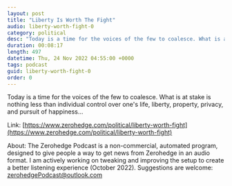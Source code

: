 ```yaml
---
layout: post
title: "Liberty Is Worth The Fight"
audio: liberty-worth-fight-0
category: political
desc: "Today is a time for the voices of the few to coalesce. What is at stake is nothing less than individual control over one's life, liberty, property, privacy, and pursuit of happiness..."
duration: 00:08:17
length: 497
datetime: Thu, 24 Nov 2022 04:55:00 +0000
tags: podcast
guid: liberty-worth-fight-0
order: 0
---
```

Today is a time for the voices of the few to coalesce. What is at stake is nothing less than individual control over one's life, liberty, property, privacy, and pursuit of happiness...

Link: [https://www.zerohedge.com/political/liberty-worth-fight](https://www.zerohedge.com/political/liberty-worth-fight)

About: The Zerohedge Podcast is a non-commercial, automated program, designed to give people a way to get news from Zerohedge in an audio format.  I am actively working on tweaking and improving the setup to create a better listening experience (October 2022).  Suggestions are welcome: [zerohedgePodcast@outlook.com](mailto:zerohedgePodcast@outlook.com)